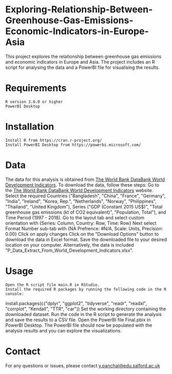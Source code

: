 # Exploring-Relationship-Between-Greenhouse-Gas-Emissions-Economic-Indicators-in-Europe-Asia
This project explores the relationship between greenhouse gas emissions and economic indicators in Europe and Asia. The project includes an R script for analysing the data and a PowerBI file for visualising the results.

# Requirements
    R version 3.6.0 or higher
    PowerBI Desktop

# Installation
    Install R from https://cran.r-project.org/
    Install PowerBI Desktop from https://powerbi.microsoft.com/

# Data
The data for this analysis is obtained from [The World Bank DataBank World Development Indicators](https://databank.worldbank.org/source/world-development-indicators). To download the data, follow these steps:
    Go to the [The World Bank DataBank World Development Indicators](https://databank.worldbank.org/source/world-development-indicators) website.
    Select the required Countries ("Bangladesh", "China", "France", "Germany", "India", "Ireland", "Korea, Rep.", "Netherlands", "Norway", "Philippines", "Thailand", "United Kingdom"), Series ("GDP (Constant 2015 US$)", "Total greenhouse gas emissions (kt of CO2 equivalent)", "Population, Total"), and Time Period (1997 - 2018).
    Go to the layout tab and select custom orientation with {Series: Column, Country: Row, Time: Row}
    Next select Format Number sub-tab with {NA Prefrence: #N/A, Scale: Units, Precision: 0.00}
    Click on apply changes
    Click on the "Download Options" button to download the data in Excel format.
    Save the downloaded file to your desired location on your computer.
    Alternatively, the data is included "P_Data_Extract_From_World_Development_Indicators.xlsx".

# Usage
    Open the R script file main.R in RStudio.
    Install the required R packages by running the following code in the R console:
install.packages(c("dplyr", "ggplot2", "tidyverse", "readr", "readxl", "corrplot", "Kendall", "TTR", "car"))
    Set the working directory containing the downloaded dataset.
    Run the code in the R script to generate the analysis and save the results to a CSV file.
    Open the PowerBI file Final.pbix in PowerBI Desktop.
    The PowerBI file should now be populated with the analysis results and you can explore the visualizations.

# Contact
For any questions or issues, please contact y.panchal@edu.salford.ac.uk

